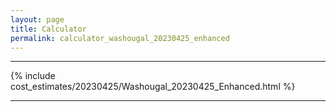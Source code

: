 ```yaml
---
layout: page
title: Calculator
permalink: calculator_washougal_20230425_enhanced
---
```


___

{% include cost_estimates/20230425/Washougal_20230425_Enhanced.html %}

___


